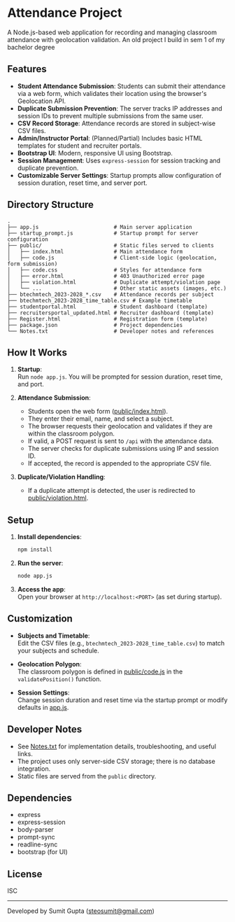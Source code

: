 # Attendance Project

A Node.js-based web application for recording and managing classroom attendance with geolocation validation. An old project I build in sem 1 of my bachelor degree

## Features

- **Student Attendance Submission**: Students can submit their attendance via a web form, which validates their location using the browser's Geolocation API.
- **Duplicate Submission Prevention**: The server tracks IP addresses and session IDs to prevent multiple submissions from the same user.
- **CSV Record Storage**: Attendance records are stored in subject-wise CSV files.
- **Admin/Instructor Portal**: (Planned/Partial) Includes basic HTML templates for student and recruiter portals.
- **Bootstrap UI**: Modern, responsive UI using Bootstrap.
- **Session Management**: Uses `express-session` for session tracking and duplicate prevention.
- **Customizable Server Settings**: Startup prompts allow configuration of session duration, reset time, and server port.

## Directory Structure

```
.
├── app.js                        # Main server application
├── startup_prompt.js             # Startup prompt for server configuration
├── public/                       # Static files served to clients
│   ├── index.html                # Main attendance form
│   ├── code.js                   # Client-side logic (geolocation, form submission)
│   ├── code.css                  # Styles for attendance form
│   ├── error.html                # 403 Unauthorized error page
│   ├── violation.html            # Duplicate attempt/violation page
│   └── ...                       # Other static assets (images, etc.)
├── btechmtech_2023-2028_*.csv    # Attendance records per subject
├── btechmtech_2023-2028_time_table.csv # Example timetable
├── studentportal.html            # Student dashboard (template)
├── recruitersportal_updated.html # Recruiter dashboard (template)
├── Register.html                 # Registration form (template)
├── package.json                  # Project dependencies
└── Notes.txt                     # Developer notes and references
```

## How It Works

1. **Startup**:  
   Run `node app.js`. You will be prompted for session duration, reset time, and port.

2. **Attendance Submission**:  
   - Students open the web form ([public/index.html](public/index.html)).
   - They enter their email, name, and select a subject.
   - The browser requests their geolocation and validates if they are within the classroom polygon.
   - If valid, a POST request is sent to `/api` with the attendance data.
   - The server checks for duplicate submissions using IP and session ID.
   - If accepted, the record is appended to the appropriate CSV file.

3. **Duplicate/Violation Handling**:  
   - If a duplicate attempt is detected, the user is redirected to [public/violation.html](public/violation.html).

## Setup

1. **Install dependencies**:
   ```sh
   npm install
   ```

2. **Run the server**:
   ```sh
   node app.js
   ```

3. **Access the app**:  
   Open your browser at `http://localhost:<PORT>` (as set during startup).

## Customization

- **Subjects and Timetable**:  
  Edit the CSV files (e.g., `btechmtech_2023-2028_time_table.csv`) to match your subjects and schedule.

- **Geolocation Polygon**:  
  The classroom polygon is defined in [public/code.js](public/code.js) in the `validatePosition()` function.

- **Session Settings**:  
  Change session duration and reset time via the startup prompt or modify defaults in [app.js](app.js).

## Developer Notes

- See [Notes.txt](Notes.txt) for implementation details, troubleshooting, and useful links.
- The project uses only server-side CSV storage; there is no database integration.
- Static files are served from the `public` directory.

## Dependencies

- express
- express-session
- body-parser
- prompt-sync
- readline-sync
- bootstrap (for UI)

## License

ISC

---

Developed by Sumit Gupta (steosumit@gmail.com)
